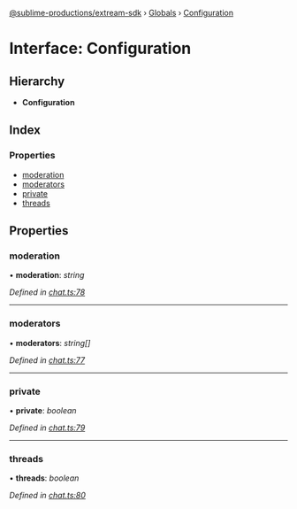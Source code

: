 [@sublime-productions/extream-sdk](../README.md) › [Globals](../globals.md) › [Configuration](configuration.md)

# Interface: Configuration

## Hierarchy

* **Configuration**

## Index

### Properties

* [moderation](configuration.md#moderation)
* [moderators](configuration.md#moderators)
* [private](configuration.md#private)
* [threads](configuration.md#threads)

## Properties

###  moderation

• **moderation**: *string*

*Defined in [chat.ts:78](https://github.com/Extream-SaaS/ex-sdk/blob/489cbc8/src/chat.ts#L78)*

___

###  moderators

• **moderators**: *string[]*

*Defined in [chat.ts:77](https://github.com/Extream-SaaS/ex-sdk/blob/489cbc8/src/chat.ts#L77)*

___

###  private

• **private**: *boolean*

*Defined in [chat.ts:79](https://github.com/Extream-SaaS/ex-sdk/blob/489cbc8/src/chat.ts#L79)*

___

###  threads

• **threads**: *boolean*

*Defined in [chat.ts:80](https://github.com/Extream-SaaS/ex-sdk/blob/489cbc8/src/chat.ts#L80)*
